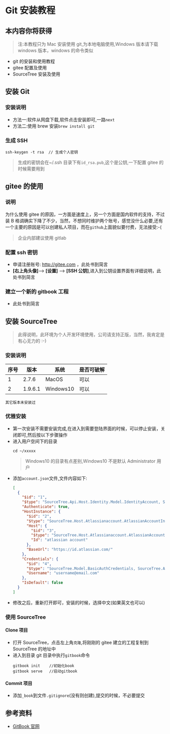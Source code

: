 # Git 安装教程

## 本内容你将获得

> 注:本教程只为 Mac 安装使用 git,为本地电脑使用,Windows 版本请下载 windows 版本，windows 的命令类似

- git 的安装和使用教程
- gitee 配置及使用
- SourceTree 安装及使用

## 安装 Git

### 安装说明

- 方法一:软件从网盘下载,软件点击安装即可,一路`next`
- 方法二:使用 brew 安装`brew install git`

### 生成 SSH

```
ssh-keygen -t rsa  // 生成个人密钥
```

> 生成的密钥会在~/.ssh 目录下有`id_rsa.pub`,这个是公钥,一下配置 gitee 的时候需要用到

## gitee 的使用

### 说明

为什么使用 gitee 的原因，一方面是速度上，另一个方面是国内软件的支持，不过装 B 格调确实下降了不少，当然，不想同时维护两个账号，感觉没什么必要,还有一个主要的原因是可以创建私人项目，而在`github`上面貌似要付费，无法接受:-(

> 企业内部建议使用 gitlab

### 配置 ssh 密钥

- 申请注册账号: http://gitee.com ，此处书到简言
- **[右上角头像]**--> **[设置]** --> **[SSH 公钥]**,进入到公钥设置界面有详细说明，此处书到简言

### 建立一个新的 gitbook 工程

- 此处书到简言

## 安装 SourceTree

> 此得说明，此环境为个人开发环境使用，公司请支持正版，当然，我肯定是有心无力的 :-)

### 安装说明

| 序号 | 版本    | 系统      | 是否可破解 |
| ---- | ------- | --------- | ---------- |
| 1    | 2.7.6   | MacOS     | 可以       |
| 2    | 1.9.6.1 | Windows10 | 可以       |

`其它版本未安装过`

### 优雅安装

- 第一次安装不需要安装完成,在进入到需要登陆界面的时候，可以停止安装，关闭即可,然后按以下步骤操作
- 进入用户空间下的目录
  ```shell
  cd ~/xxxxx
  ```
  > Windows10 的目录有点差别,Windows10 不是默认 Administrator 用户
- 添加`account.json`文件,文件内容如下:
  ```json
  [
    {
      "$id": "1",
      "$type": "SourceTree.Api.Host.Identity.Model.IdentityAccount, SourceTree.Api.Host.Identity",
      "Authenticate": true,
      "HostInstance": {
        "$id": "2",
        "$type": "SourceTree.Host.Atlassianaccount.AtlassianAccountInstance, SourceTree.Host.AtlassianAccount",
        "Host": {
          "$id": "3",
          "$type": "SourceTree.Host.Atlassianaccount.AtlassianAccountHost, SourceTree.Host.AtlassianAccount",
          "Id": "atlassian account"
        },
        "BaseUrl": "https://id.atlassian.com/"
      },
      "Credentials": {
        "$id": "4",
        "$type": "SourceTree.Model.BasicAuthCredentials, SourceTree.Api.Account",
        "Username": "username@email.com"
      },
      "IsDefault": false
    }
  ]
  ```
- 修改之后，重新打开即可，安装的时候，选择中文(如果英文也可以)

### 使用 SourceTree

#### Clone 项目

- 打开 SourceTree，点击左上角`克隆`,将刚刚的 gitee 建立的工程复制到 SourceTree 的地址中
- 进入到目录 git 目录中执行`gitbook`命令
  ```shell
  gitbook init    //初始化book
  gitbook serve   //启动gitbook
  ```

#### Commit 项目

- 添加`_book`到文件`.gitignore`(没有则创建),提交的时候，不必要提交

## 参考资料

- [GitBook 官网](http://www.baidu.com)
